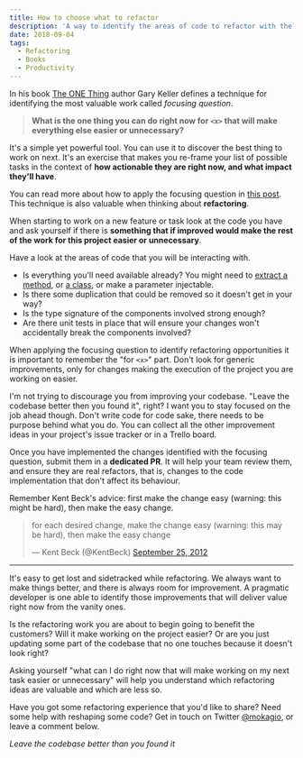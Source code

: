 ```yaml
---
title: How to choose what to refactor
description: 'A way to identify the areas of code to refactor with the highest return of investment using the "focusing question" technique.'
date: 2018-09-04
tags:
  - Refactoring
  - Books
  - Productivity
---
```


In his book [The ONE Thing](https://geni.us/tgjnLb) author Gary Keller defines a technique for identifying the most valuable work called _focusing question_.

> **What is the one thing you can do right now for `<x>` that will make everything else easier or unnecessary?**

It's a simple yet powerful tool. You can use it to discover the best thing to work on next. It's an exercise that makes you re-frame your list of possible tasks in the context of **how actionable they are right now, and what impact they'll have**.

You can read more about how to apply the focusing question in [this post](https://www.mokacoding.com/blog/the-focusing-question/). This technique is also valuable when thinking about **refactoring**.

When starting to work on a new feature or task look at the code you have and ask yourself if there is **something that if improved would make the rest of the work for this project easier or unnecessary**.

Have a look at the areas of code that you will be interacting with.

- Is everything you'll need available already? You might need to [extract a method](https://refactoring.com/catalog/extractMethod.html), or [a class](https://refactoring.com/catalog/extractClass.html), or make a parameter injectable.
- Is there some duplication that could be removed so it doesn't get in your way?
- Is the type signature of the components involved strong enough?
- Are there unit tests in place that will ensure your changes won't accidentally break the components involved?

When applying the focusing question to identify refactoring opportunities it is important to remember the "for `<x>`" part. Don't look for generic improvements, only for changes making the execution of the project you are working on easier.

I'm not trying to discourage you from improving your codebase. "Leave the codebase better then you found it", right? I want you to stay focused on the job ahead though. Don't write code for code sake, there needs to be purpose behind what you do. You can collect all the other improvement ideas in your project's issue tracker or in a Trello board.

Once you have implemented the changes identified with the focusing question, submit them in a **dedicated PR**. It will help your team review them, and ensure they are real refactors, that is, changes to the code implementation that don't affect its behaviour.

Remember Kent Beck's advice: first make the change easy (warning: this might be hard), then make the easy change.

<blockquote class="twitter-tweet" data-lang="en"><p lang="en" dir="ltr">for each desired change, make the change easy (warning: this may be hard), then make the easy change</p>&mdash; Kent Beck (@KentBeck) <a href="https://twitter.com/KentBeck/status/250733358307500032?ref_src=twsrc%5Etfw">September 25, 2012</a></blockquote>
<script async src="https://platform.twitter.com/widgets.js" charset="utf-8"></script>

---

It's easy to get lost and sidetracked while refactoring. We always want to make things better, and there is always room for improvement. A pragmatic developer is one able to identify those improvements that will deliver value right now from the vanity ones.

Is the refactoring work you are about to begin going to benefit the customers? Will it make working on the project easier? Or are you just updating some part of the codebase that no one touches because it doesn't look right?

Asking yourself "what can I do right now that will make working on my next task easier or unnecessary" will help you understand which refactoring ideas are valuable and which are less so.

Have you got some refactoring experience that you'd like to share? Need some help with reshaping some code? Get in touch on Twitter [@mokagio](https://twitter.com/mokagio), or leave a comment below.

_Leave the codebase better than you found it_
